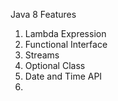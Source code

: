 Java 8 Features
1) Lambda Expression
2) Functional Interface
3) Streams
4) Optional Class
5) Date and Time API
6) 